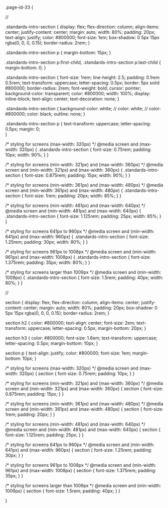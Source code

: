 .page-id-33 {

  // <section class="standards-intro-section">
  .standards-intro-section {
    display: flex;
    flex-direction: column;
    align-items: center;
    justify-content: center;
    margin: auto;
    width: 80%;
    padding: 20px;
    text-align: justify;
    color: #800000;
    font-size: 1em;
    box-shadow: 0 5px 15px rgba(0, 0, 0, 0.15);
    border-radius: 2rem;
  }

  .standards-intro-section p {
    margin-bottom: 15px;
  }

  .standards-intro-section p:first-child,
  .standards-intro-section p:last-child {
    margin-bottom: 0;
  }

  .standards-intro-section {
    font-size: 1rem;
    line-height: 2.5;
    padding: 0.1rem 0.5rem;
    text-transform: uppercase;
    letter-spacing: 0.5px;
    border: 5px solid #800000;
    border-radius: 2rem;
    font-weight: bold;
    cursor: pointer;
    background-color: transparent;
    color: #800000;
    width: 100%;
    display: inline-block;
    text-align: center;
    text-decoration: none;
  }

  .standards-intro-section {
    background-color: white;
    // color: white;
    // color: #800000;
    color: black;
    outline: none;
  }

  .standards-intro-section p {
    text-transform: uppercase;
    letter-spacing: 0.5px;
    margin: 0;     
  }

  /*  styling for screens (max-width: 320px) */
  @media screen and (max-width: 320px) { 
    .standards-intro-section {
      font-size: 0.75rem;
      padding: 10px;
      width: 90%;
    } 
  }

  /*  styling for screens (min-width: 321px) and (max-width: 360px) */
  @media screen and (min-width: 321px) and (max-width: 360px) {
    .standards-intro-section {
      font-size: 0.875rem;
      padding: 15px;
      width: 90%;
    } 
  }

  /*  styling for screens (min-width: 361px) and (max-width: 480px) */
  @media screen and (min-width: 361px) and (max-width: 480px) {
    .standards-intro-section {
      font-size: 1rem;
      padding: 20px;
      width: 85%;
    } 
  }

  /*  styling for screens (min-width: 481px) and (max-width: 640px) */
  @media screen and (min-width: 481px) and (max-width: 640px) {
    .standards-intro-section {
      font-size: 1.125rem;
      padding: 25px;
      width: 85%;
    } 
  }

  /* styling for screens 641px to 960px */
  @media screen and (min-width: 641px) and (max-width: 960px) {
    .standards-intro-section {
      font-size: 1.25rem;
      padding: 30px;
      width: 80%;
    }
  }

  /* styling for screens 961px to 1008px */
  @media screen and (min-width: 961px) and (max-width: 1008px) {
    .standards-intro-section {
      font-size: 1.375rem;
      padding: 35px;
      width: 80%;
    }
  }

  /* styling for screens larger than 1009px */
  @media screen and (min-width: 1009px) {
    .standards-intro-section {
      font-size: 1.5rem;
      padding: 40px;
      width: 80%;
    }
  } 


  
  
  
  
  
  
  
  
  
  // <section class="standards-conclusion-section">
  section {
    display: flex;
    flex-direction: column;
    align-items: center;
    justify-content: center;
    margin: auto;
    width: 80%;
    padding: 20px;
    box-shadow: 0 5px 15px rgba(0, 0, 0, 0.15);
    border-radius: 2rem;
  }

  section h2 {
    color: #800000;
    text-align: center;
    font-size: 2em;
    text-transform: uppercase;
    letter-spacing: 0.5px;
    margin-bottom: 20px;
  }

  section h3 {
    color: #800000;
    font-size: 1.6em;
    text-transform: uppercase;
    letter-spacing: 0.5px;
    margin-bottom: 10px;
  }

  section p {
    text-align: justify;
    color: #800000;
    font-size: 1em;
    margin-bottom: 10px;
  }


  /*  styling for screens (max-width: 320px) */
  @media screen and (max-width: 320px) { 
    section {
      font-size: 0.75rem;
      padding: 10px;
    }
  }

  /*  styling for screens (min-width: 321px) and (max-width: 360px) */
  @media screen and (min-width: 321px) and (max-width: 360px) {
    section {
      font-size: 0.875rem;
      padding: 15px;
    }
  }

  /*  styling for screens (min-width: 361px) and (max-width: 480px) */
  @media screen and (min-width: 361px) and (max-width: 480px) {
    section {
      font-size: 1rem;
      padding: 20px;
    }
  }

  /*  styling for screens (min-width: 481px) and (max-width: 640px) */
  @media screen and (min-width: 481px) and (max-width: 640px) {
    section {
      font-size: 1.125rem;
      padding: 25px;
    }
  }

  /* styling for screens 641px to 960px */
  @media screen and (min-width: 641px) and (max-width: 960px) {
    section {
      font-size: 1.25rem;
      padding: 30px;
    }
  }

  /* styling for screens 961px to 1008px */
  @media screen and (min-width: 961px) and (max-width: 1008px) {
    section {
      font-size: 1.375rem;
      padding: 35px;
    }
  }

  /* styling for screens larger than 1009px */
  @media screen and (min-width: 1009px) {
    section {
      font-size: 1.5rem;
      padding: 40px;
    }
  }
  

  
}



